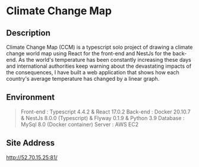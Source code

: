 # Climate Change Map

## Description

Climate Change Map (CCM) is a typescript solo project of drawing a climate change world map using React for the front-end and NestJs for the back-end.
As the world's temperature has been constantly increasing these days and international authorities keep warning about the devastating impacts of the consequences, I have built a web application that shows how each country's average temperature has changed by a linear graph.

## Environment

> Front-end : Typescript 4.4.2 & React 17.0.2
> Back-end : Docker 20.10.7 & NestJs 8.0.0 (Typescript) & Flyway 0.1.9 & Python 3.9
> Database : MySql 8.0 (Docker container)
> Server : AWS EC2

## Site Address

http://52.70.15.25:81/
